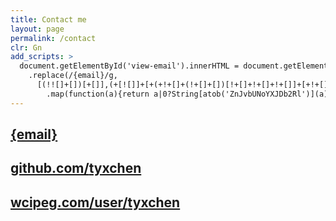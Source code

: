```yaml
---
title: Contact me
layout: page
permalink: /contact
clr: Gn
add_scripts: >
  document.getElementById('view-email').innerHTML = document.getElementById('view-email').innerHTML
    .replace(/{email}/g,
      [(!![]+[])[+[]],(+[![]]+[+(+!+[]+(!+[]+[])[!+[]+!+[]+!+[]]+[+!+[]]+[+[]]+[+[]]+[+[]])])[+!+[]+[+[]]],[+!+[]]+[!+[]+!+[]]+[+[]],[!+[]+!+[]+!+[]+!+[]+!+[]+!+[]+!+[]+!+[]+!+[]]+[!+[]+!+[]+!+[]+!+[]+!+[]+!+[]+!+[]+!+[]+!+[]],[+!+[]]+[+[]]+[!+[]+!+[]+!+[]+!+[]],(!![]+[])[!+[]+!+[]+!+[]],([][[]]+[])[+!+[]],[!+[]+!+[]+!+[]+!+[]+!+[]+!+[]]+[!+[]+!+[]+!+[]+!+[]],[+!+[]]+[+!+[]]+[+!+[]],([][[]]+[])[+[]],(!![]+[])[+[]],(![]+[])[!+[]+!+[]],[+!+[]]+[+!+[]]+[+!+[]],[+!+[]]+[+!+[]]+[+!+[]],[+!+[]]+[+[]]+[!+[]+!+[]+!+[]+!+[]+!+[]+!+[]+!+[]],(+(+!+[]+[+!+[]]+(!![]+[])[!+[]+!+[]+!+[]]+[!+[]+!+[]]+[+[]])+[])[+!+[]],[!+[]+!+[]+!+[]+!+[]+!+[]+!+[]+!+[]+!+[]+!+[]]+[!+[]+!+[]+!+[]+!+[]+!+[]+!+[]+!+[]+!+[]+!+[]],[+!+[]]+[+!+[]]+[+!+[]],[+!+[]]+[+[]]+[!+[]+!+[]+!+[]+!+[]+!+[]+!+[]+!+[]+!+[]+!+[]]]
        .map(function(a){return a|0?String[atob('ZnJvbUNoYXJDb2Rl')](a):a}).join(''));
---
```


<h2 id="view-email"><a href="mailto:{email}">{email}</a></h2>

## <a href="https://github.com/tyxchen"><span class="faded">github.com/</span>tyxchen</a>

<!-- in the future, put medium, linkedin, resume, etc. -->

## <a href="http://wcipeg.com/user/tyxchen"><span class="faded">wcipeg.com/user/</span>tyxchen</a>
